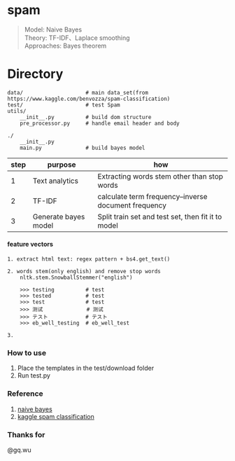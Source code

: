 # spam
> Model: Naive Bayes<br>
> Theory: TF-IDF、Laplace smoothing<br>
> Approaches: Bayes theorem

# Directory
```
data/                    # main data_set(from https://www.kaggle.com/benvozza/spam-classification)
test/                    # test Spam
utils/
    __init__.py          # build dom structure
    pre_processor.py     # handle email header and body

./
    __init__.py
    main.py              # build bayes model
```

step|purpose|how
---|---|---
1|Text analytics|Extracting words stem other than stop words
2|TF-IDF|calculate term frequency–inverse document frequency
3|Generate bayes model|Split train set and test set, then fit it to model

#### feature vectors
```
1. extract html text: regex pattern + bs4.get_text()

2. words stem(only english) and remove stop words
    nltk.stem.SnowballStemmer("english")

    >>> testing          # test
    >>> tested           # test
    >>> test             # test
    >>> 测试              # 测试
    >>> テスト            # テスト
    >>> eb_well_testing  # eb_well_test

3. 
```

### How to use
1. Place the templates in the test/download folder
2. Run test.py

### Reference
1. [naive bayes](https://scikit-learn.org/stable/modules/naive_bayes.html#multinomial-naive-bayes)
2. [kaggle spam classification](https://www.kaggle.com/benvozza/spam-classification)

### Thanks for
@gq.wu

